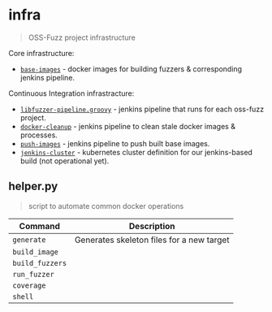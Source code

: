 # infra
> OSS-Fuzz project infrastructure

Core infrastructure:
* [`base-images`](base-images/) - docker images for building fuzzers & corresponding jenkins
  pipeline.
  
Continuous Integration infrastracture:

* [`libfuzzer-pipeline.groovy`](libfuzzer-pipeline.groovy/) - jenkins pipeline that runs for each oss-fuzz
  project.
* [`docker-cleanup`](docker-cleanup/) - jenkins pipeline to clean stale docker images & processes.
* [`push-images`](push-images/) - jenkins pipeline to push built base images.
* [`jenkins-cluster`](jenkins-cluster/) - kubernetes cluster definition for our jenkins-based build (not operational yet).

## helper.py
> script to automate common docker operations

| Command | Description |
|---------|-------------
| `generate`      | Generates skeleton files for a new target |
| `build_image`   |
| `build_fuzzers` |
| `run_fuzzer`    |
| `coverage`      |
| `shell`         |
